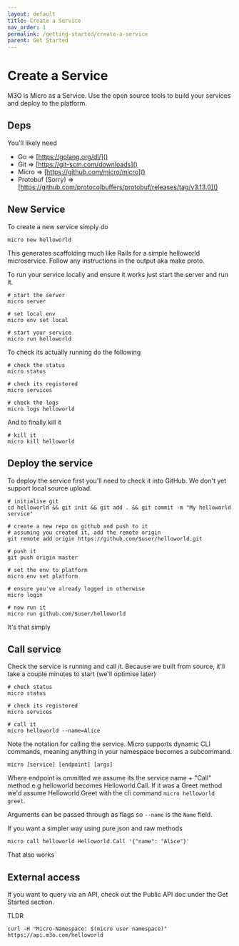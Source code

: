 ```yaml
---
layout: default
title: Create a Service
nav_order: 1
permalink: /getting-started/create-a-service
parent: Get Started
---
```

# Create a Service

M3O is Micro as a Service. Use the open source tools to build your services and deploy to the platform.

## Deps

You'll likely need

- Go => [https://golang.org/dl/]()
- Git => [https://git-scm.com/downloads]()
- Micro => [https://github.com/micro/micro]()
- Protobuf (Sorry) => [https://github.com/protocolbuffers/protobuf/releases/tag/v3.13.0]()

## New Service

To create a new service simply do 

```
micro new helloworld
```

This generates scaffolding much like Rails for a simple helloworld microservice. Follow any instructions in the output aka make proto.

To run your service locally and ensure it works just start the server and run it.

```
# start the server
micro server

# set local env
micro env set local

# start your service
micro run helloworld
```

To check its actually running do the following

```
# check the status
micro status

# check its registered
micro services

# check the logs
micro logs helloworld
```

And to finally kill it

```
# kill it
micro kill helloworld
```

## Deploy the service

To deploy the service first you'll need to check it into GitHub. We don't yet support local source upload. 

```
# initialise git
cd helloworld && git init && git add . && git commit -m "My helloworld service"

# create a new repo on github and push to it
# assuming you created it, add the remote origin
git remote add origin https://github.com/$user/helloworld.git

# push it
git push origin master

# set the env to platform
micro env set platform

# ensure you've already logged in otherwise
micro login

# now run it
micro run github.com/$user/helloworld
```

It's that simply

## Call service

Check the service is running and call it. Because we built from source, it'll take a couple minutes to start (we'll optimise later)

```
# check status
micro status

# check its registered
micro services

# call it
micro helloworld --name=Alice
```

Note the notation for calling the service. Micro supports dynamic CLI commands, meaning anything in your namespace becomes a subcommand.

```
micro [service] [endpoint] [args]
```

Where endpoint is ommitted we assume its the service name + "Call" method e.g helloworld becomes Helloworld.Call. If it was a Greet method 
we'd assume Helloworld.Greet with the cli command `micro helloworld greet`.

Arguments can be passed through as flags so `--name` is the `Name` field.

If you want a simpler way using pure json and raw methods

```
micro call helloworld Helloworld.Call '{"name": "Alice"}'
```

That also works

## External access

If you want to query via an API, check out the Public API doc under the Get Started section.

TLDR

```
curl -H "Micro-Namespace: $(micro user namespace)" https://api.m3o.com/helloworld
```
